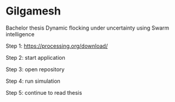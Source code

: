 # Gilgamesh
Bachelor thesis Dynamic flocking under uncertainty using Swarm intelligence

Step 1: https://processing.org/download/

Step 2: start application

Step 3: open repository

Step 4: run simulation

Step 5: continue to read thesis
